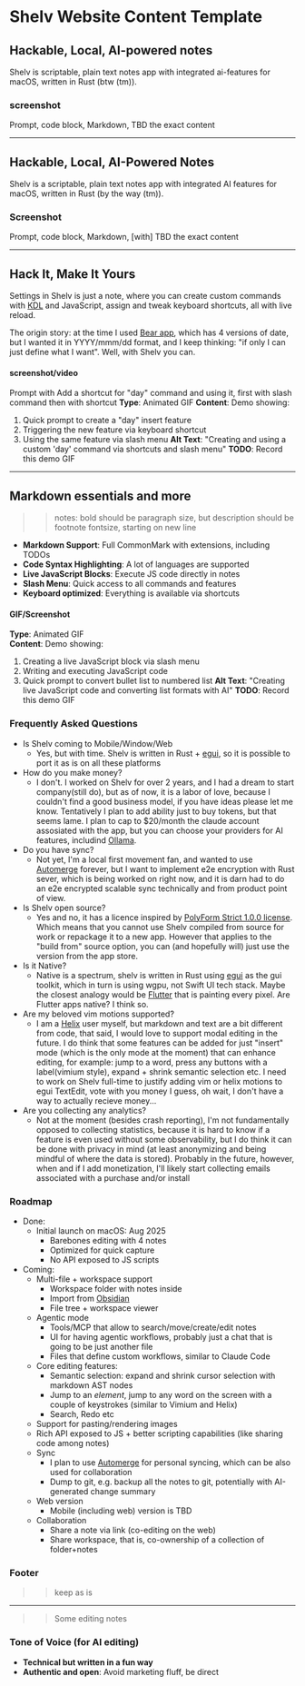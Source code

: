 # Shelv Website Content Template

## Hackable, Local,  AI-powered notes
Shelv is scriptable, plain text notes app with integrated ai-features for macOS, written in Rust (btw (tm)). 

### screenshot
Prompt, code block, Markdown, TBD the exact content

---

## Hackable, Local, AI-Powered Notes
Shelv is a scriptable, plain text notes app with integrated AI features for macOS, written in Rust (by the way (tm)). 

### Screenshot
Prompt, code block, Markdown, [with] TBD the exact content

---

## Hack It, Make It Yours
Settings in Shelv is just a note, where you can create custom commands with [KDL](https://kdl.dev/) and JavaScript, assign and tweak keyboard shortcuts, all with live reload.

The origin story: at the time I used [Bear app](https://bear.app/), which has 4 versions of date, but I wanted it in YYYY/mmm/dd format, and I keep thinking: "if only I can just define what I want". Well, with Shelv you can.

#### screenshot/video
Prompt with Add a shortcut for "day" command and using it, first with slash command then with shortcut
**Type**: Animated GIF
**Content**: Demo showing:
1. Quick prompt to create a "day" insert feature
2. Triggering the new feature via keyboard shortcut
3. Using the same feature via slash menu
**Alt Text**: "Creating and using a custom 'day' command via shortcuts and slash menu"
**TODO**: Record this demo GIF

---

## Markdown essentials and more
>> notes: bold should be paragraph size, but description should be footnote fontsize, starting on new line

- **Markdown Support**: Full CommonMark with extensions, including TODOs
- **Code Syntax Highlighting**: A lot of languages are supported
- **Live JavaScript Blocks**: Execute JS code directly in notes
- **Slash Menu**: Quick access to all commands and features
- **Keyboard optimized**:  Everything is available via shortcuts


#### GIF/Screenshot
**Type**: Animated GIF  
**Content**: Demo showing:
1. Creating a live JavaScript block via slash menu
2. Writing and executing JavaScript code
3. Quick prompt to convert bullet list to numbered list
**Alt Text**: "Creating live JavaScript code and converting list formats with AI"
**TODO**: Record this demo GIF


### Frequently Asked Questions

- Is Shelv coming to Mobile/Window/Web
	* Yes, but with time. Shelv is written in Rust + [egui](https://egui.rs/), so it is possible to port it as is on all these platforms
- How do you make money?
	* I don't. I worked on Shelv for over 2 years, and I had a dream to start company(still do), but as of now, it is a labor of love, because I couldn't find a good business model, if you have ideas please let me know. Tentatively I plan to add ability just to buy tokens, but that seems lame. I plan to cap to $20/month the claude account assosiated with the app, but you can choose your providers for AI features, includind [Ollama](https://ollama.com/).
- Do you have sync?
	* Not yet, I'm a local first movement fan, and wanted to use [Automerge](https://github.com/automerge/automerge) forever, but I want to implement e2e encryption with Rust sever, which is being worked on right now, and it is darn had to do an e2e encrypted scalable sync technically and from product point of view.
- Is Shelv open source?
	* Yes and no, it has a licence inspired by  [ PolyForm Strict 1.0.0 license](https://polyformproject.org/licenses/strict/1.0.0). Which means that you cannot use Shelv compiled from source for work or repackage it to a new app. However that applies to the "build from" source option, you can (and hopefully will) just use the version from the app store.
- Is it Native?
	* Native is a spectrum, shelv is written in Rust using [egui](https://egui.rs/) as the gui toolkit, which in turn is using wgpu, not Swift UI tech stack. Maybe the closest analogy would be [Flutter](https://flutter.dev/) that is painting every pixel. Are Flutter apps native? I think so.
- Are my beloved vim motions supported?
	* I am a [Helix](https://helix-editor.com/) user myself, but markdown and text are a bit different from code, that said, I would love to support modal editing in the future. I do think that some features can be added for just "insert" mode (which is the only mode at the moment) that can enhance editing, for example: jump to a word, press any buttons with a label(vimium style), expand + shrink semantic selection etc. I need to work on Shelv full-time to justify adding vim or helix motions to egui TextEdit, vote with you money I guess, oh wait, I don't have a way to actually recieve money...
- Are you collecting any analytics?
	* Not at the moment (besides crash reporting), I'm not fundamentally opposed to collecting statistics, because it is hard to know if a feature is even used without some observability, but I do think it can be done with privacy in mind (at least anonymizing and being mindful of where the data is stored). Probably in the future, however, when and if I add monetization, I'll likely start collecting emails associated with a purchase and/or install

### Roadmap
- Done:
	* Initial launch on macOS: Aug 2025
		* Barebones editing with 4 notes
		* Optimized for quick capture
		* No API exposed to JS scripts
- Coming:
	* Multi-file + workspace support
		* Workspace folder with notes inside
		* Import from [Obsidian](https://obsidian.md/)
		* File tree + workspace viewer
	* Agentic mode
		* Tools/MCP that allow to search/move/create/edit notes
		* UI for having agentic workflows, probably just a chat that is going to be just another file
		* Files that define custom workflows, similar to Claude Code
	* Core editing features:
		* Semantic selection: expand and shrink cursor selection with markdown AST nodes
		* Jump to an *element*, jump to any word on the screen with a couple of keystrokes (similar to Vimium and Helix)
		* Search, Redo etc
	* Support for pasting/rendering images
	* Rich API exposed to JS + better scripting capabilities (like sharing code among notes)
	* Sync 
		* I plan to use [Automerge](https://github.com/automerge/automerge) for personal syncing, which can be also used for collaboration
		* Dump to git, e.g. backup all the notes to git, potentially with AI-generated change summary
	* Web version
		* Mobile (including web) version is TBD
	* Collaboration
		* Share a note via link (co-editing on the web)
		* Share workspace, that is, co-ownership of a collection of folder+notes

### Footer
>> keep as is

---
>> Some editing notes

### Tone of Voice (for AI editing)
- **Technical but written in a fun way**
- **Authentic and open**: Avoid marketing fluff, be direct
